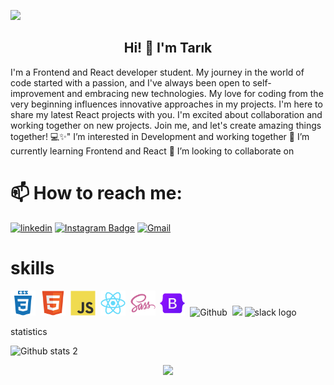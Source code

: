 ![](Masaüstü/image/image.jpg)


<h2 align="center">Hi! 👋  I'm Tarık </h2>     

<!-- <div align="center">
  <img height="200" src="https://media3.giphy.com/media/gk7BbBTgH9fcQ/giphy.gif?cid=790b76116f0bfe111ca88653ff68a56b95ff43756f89c341&rid=giphy.gif&ct=g"  />
</div> -->

   I'm a Frontend and React developer student. My journey in the world of code started with a passion, and I've always been open to self-improvement and embracing new technologies. My love for coding from the very beginning influences innovative approaches in my projects. I'm here to share my latest React projects with you. I'm excited about collaboration and working together on new projects. Join me, and let's create amazing things together! 💻✨"
 I’m interested in Development and working together
 🌱 I’m currently learning Frontend and React
 💞️ I’m looking to collaborate on 
 

#  📫 How to reach me:

 [![linkedin](https://img.shields.io/badge/LinkedIn-0077B5?style=for-the-badge&logo=linkedin&logoColor=white)](https://www.linkedin.com/in/tarikozy7/)  [![Instagram Badge](https://img.shields.io/badge/Instagram-E4405F?style=for-the-badge&logo=instagram&logoColor=white)](https://www.instagram.com/tarikozyurt_/)     [![Gmail](https://img.shields.io/badge/Gmail-D14836?style=for-the-badge&logo=gmail&logoColor=white)](mailto:tarikozy7@gmail.com)



# skills

<img src="https://github.com/devicons/devicon/blob/master/icons/css3/css3-plain-wordmark.svg"  title="CSS3" alt="CSS" width="40" height="40"/>&nbsp;
<img src="https://github.com/devicons/devicon/blob/master/icons/html5/html5-original.svg" title="HTML5" alt="HTML" width="40" height="40"/>&nbsp;
<img src="https://github.com/devicons/devicon/blob/master/icons/javascript/javascript-original.svg" title="JavaScript" alt="JavaScript" width="40" height="40"/>&nbsp;
<img src="https://github.com/devicons/devicon/blob/master/icons/react/react-original.svg" title="React" alt="React" width="40" height="40"/>&nbsp;
<img src="https://github.com/devicons/devicon/blob/master/icons/sass/sass-original.svg" title="SASS" alt="SASS" width="40" height="40"/>&nbsp;
<img src="https://github.com/devicons/devicon/blob/master/icons/bootstrap/bootstrap-original.svg" title="Bootstrap" alt="Bootstrap" width="40" height="40"/>&nbsp;
<img src="https://cdn.jsdelivr.net/gh/devicons/devicon@latest/icons/github/github-original-wordmark.svg" title="Github" alt="Github" color="white" width="40" height="40"/>&nbsp;  <img src="https://img.shields.io/badge/VSCode-0078D4?style=for-the-badge&logo=visual%20studio%20code&logoColor=white"/> <img src="https://cdn.jsdelivr.net/gh/devicons/devicon/icons/slack/slack-original.svg" height="30" width="30" alt="slack logo"  />

<link rel="stylesheet" type='text/css' href="https://cdn.jsdelivr.net/gh/devicons/devicon@latest/devicon.min.css" />
          

            
             
          
   
          

          




statistics

![Github stats 2](https://github-readme-stats.vercel.app/api?username=Tarikozy7&show_icons=true&theme=radical)


 <div align="center">
  <img src="https://profile-counter.glitch.me/furkanevin/count.svg?"  />
</div>


<!---
Tarikozy7/Tarikozy7 is a ✨ special ✨ repository because its `README.md` (this file) appears on your GitHub profile.
You can click the Preview link to take a look at your changes.
--->
